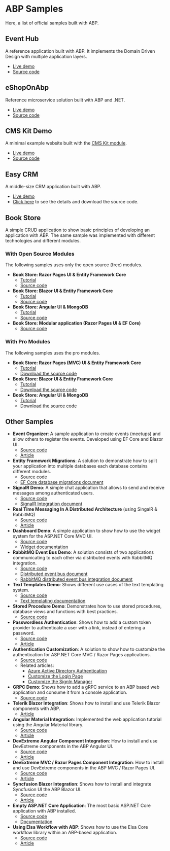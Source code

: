 # ABP Samples

Here, a list of official samples built with ABP.

## Event Hub

A reference application built with ABP. It implements the Domain Driven Design with multiple application layers.

* [Live demo](https://www.openeventhub.com/)
* [Source code](https://github.com/abpframework/eventhub)

## eShopOnAbp

Reference microservice solution built with ABP and .NET.

* [Live demo](https://www.eshoponabp.com/)
* [Source code](https://github.com/abpframework/eShopOnAbp)

## CMS Kit Demo

A minimal example website built with the [CMS Kit module](../modules/cms-kit/index.md).

* [Live demo](https://cms-kit-demo.abpdemo.com/)
* [Source code](https://github.com/abpframework/cms-kit-demo)

## Easy CRM

A middle-size CRM application built with ABP.

* [Live demo](http://easycrm.abp.io/)
* [Click here](easy-crm.md) to see the details and download the source code.

## Book Store

A simple CRUD application to show basic principles of developing an application with ABP. The same sample was implemented with different technologies and different modules.

### With Open Source Modules

The following samples uses only the open source (free) modules.

* **Book Store: Razor Pages UI & Entity Framework Core**
  * [Tutorial](../tutorials/book-store/part-01.md?UI=MVC&DB=EF)
  * [Source code](https://github.com/abpframework/abp-samples/tree/master/BookStore-Mvc-EfCore)
* **Book Store: Blazor UI & Entity Framework Core**
  * [Tutorial](../tutorials/book-store/part-01.md?UI=Blazor&DB=EF)
  * [Source code](https://github.com/abpframework/abp-samples/tree/master/BookStore-Blazor-EfCore)
* **Book Store: Angular UI & MongoDB**
  * [Tutorial](../tutorials/book-store/part-01.md?UI=NG&DB=Mongo)
  * [Source code](https://github.com/abpframework/abp-samples/tree/master/BookStore-Angular-MongoDb)
* **Book Store: Modular application (Razor Pages UI & EF Core)**
  * [Source code](https://github.com/abpframework/abp-samples/tree/master/BookStore-Modular)

### With Pro Modules

The following samples uses the pro modules.

- **Book Store: Razor Pages (MVC) UI & Entity Framework Core**
  - [Tutorial](../tutorials/book-store/part-01.md?UI=MVC&DB=EF)
  - [Download the source code](https://abp.io/Account/Login?returnUrl=/api/download/samples/bookstore-mvc-ef)
- **Book Store: Blazor UI & Entity Framework Core**
  - [Tutorial](../tutorials/book-store/part-01.md?UI=Blazor&DB=EF)
  - [Download the source code](https://abp.io/Account/Login?returnUrl=/api/download/samples/bookstore-blazor-efcore)
- **Book Store: Angular UI & MongoDB**
  - [Tutorial](../tutorials/book-store/part-01.md?UI=NG&DB=Mongo)
  - [Download the source code](https://abp.io/Account/Login?returnUrl=/api/download/samples/bookstore-angular-mongodb)

## Other Samples

* **Event Organizer**: A sample application to create events (meetups) and allow others to register the events. Developed using EF Core and Blazor UI.
  * [Source code](https://github.com/abpframework/abp-samples/tree/master/EventOrganizer)
  * [Article](https://abp.io/community/articles/creating-an-event-organizer-application-with-the-blazor-ui-wbe0sf2z)
* **Entity Framework Migrations**: A solution to demonstrate how to split your application into multiple databases each database contains different modules.
  * [Source code](https://github.com/abpframework/abp-samples/tree/master/EfCoreMigrationDemo)
  * [EF Core database migrations document](../framework/data/entity-framework-core/migrations.md)
* **SignalR Demo**: A simple chat application that allows to send and receive messages among authenticated users.
  * [Source code](https://github.com/abpframework/abp-samples/tree/master/SignalRDemo)
  * [SignalR Integration document](../framework/real-time/signalr.md)
* **Real Time Messaging In A Distributed Architecture** (using SingalR & RabbitMQ)
  * [Source code](https://github.com/abpframework/abp-samples/tree/master/SignalRTieredDemo)
  * [Article](https://abp.io/community/articles/real-time-messaging-in-a-distributed-architecture-using-abp-framework-singalr-rabbitmq-daf47e17)
* **Dashboard Demo**: A simple application to show how to use the widget system for the ASP.NET Core MVC UI.
  * [Source code](https://github.com/abpframework/abp-samples/tree/master/DashboardDemo)
  * [Widget documentation](../framework/ui/mvc-razor-pages/widgets.md)
* **RabbitMQ Event Bus Demo**: A solution consists of two applications communicating to each other via distributed events with RabbitMQ integration.
  * [Source code](https://github.com/abpframework/abp-samples/tree/master/RabbitMqEventBus)
  * [Distributed event bus document](../framework/infrastructure/event-bus/distributed)
  * [RabbitMQ distributed event bus integration document](../framework/infrastructure/event-bus/distributed/rabbitmq.md)
* **Text Templates Demo**: Shows different use cases of the text templating system.
  * [Source code](https://github.com/abpframework/abp-samples/tree/master/TextTemplateDemo)
  * [Text templating documentation](../framework/infrastructure/text-templating)
* **Stored Procedure Demo**: Demonstrates how to use stored procedures, database views and functions with best practices.
  * [Source code](https://github.com/abpframework/abp-samples/tree/master/StoredProcedureDemo)
* **Passwordless Authentication**: Shows how to add a custom token provider to authenticate a user with a link, instead of entering a password.
  * [Source code](https://github.com/abpframework/abp-samples/tree/master/PasswordlessAuthentication)
  * [Article](https://abp.io/community/articles/implementing-passwordless-authentication-with-asp.net-core-identity-c25l8koj)
* **Authentication Customization**: A solution to show how to customize the authentication for ASP.NET Core MVC / Razor Pages applications.
  * [Source code](https://github.com/abpframework/abp-samples/tree/master/Authentication-Customization)
  * Related articles:
    * [Azure Active Directory Authentication](https://abp.io/community/articles/how-to-use-the-azure-active-directory-authentication-for-mvc-razor-page-applications-4603b9cf)
    * [Customize the Login Page](https://abp.io/community/articles/how-to-customize-the-login-page-for-mvc-razor-page-applications-9a40f3cd)
    * [Customize the SignIn Manager](https://abp.io/community/articles/how-to-customize-the-signin-manager-3e858753)
* **GRPC Demo**: Shows how to add a gRPC service to an ABP based web application and consume it from a console application.
  * [Source code](https://github.com/abpframework/abp-samples/tree/master/GrpcDemo)
* **Telerik Blazor Integration**: Shows how to install and use Telerik Blazor components with ABP.
  * [Article](https://abp.io/community/articles/how-to-integrate-the-telerik-blazor-components-to-the-abp-blazor-ui-q8g31abb)
* **Angular Material Integration**: Implemented the web application tutorial using the Angular Material library.
  * [Source code](https://github.com/abpframework/abp-samples/tree/master/AcmeBookStoreAngularMaterial)
  * [Article](https://abp.io/community/articles/using-angular-material-components-with-the-abp-framework-af8ft6t9)
* **DevExtreme Angular Component Integration**: How to install and use DevExtreme components in the ABP Angular UI.
  * [Source code](https://github.com/abpframework/abp-samples/tree/master/DevExtreme-Angular)
  * [Article](https://abp.io/community/articles/using-devextreme-angular-components-with-the-abp-framework-x5nyvj3i)
* **DevExtreme MVC / Razor Pages Component Integration**: How to install and use DevExtreme components in the ABP MVC / Razor Pages UI.
  * [Source code](https://github.com/abpframework/abp-samples/tree/master/DevExtreme-Mvc)
  * [Article](https://abp.io/community/articles/using-devextreme-components-with-the-abp-framework-zb8z7yqv)
* **Syncfusion Blazor Integration**: Shows how to install and integrate Syncfusion UI the ABP Blazor UI.
  * [Source code](https://github.com/abpframework/abp-samples/tree/master/SyncfusionSample)
  * [Article](https://abp.io/community/articles/using-syncfusion-components-with-the-abp-framework-5ccvi8kc)
* **Empty ASP.NET Core Application**: The most basic ASP.NET Core application with ABP installed.
  * [Source code](https://github.com/abpframework/abp-samples/tree/master/BasicAspNetCoreApplication)
  * [Documentation](../get-started/empty-aspnet-core-application.md)
* **Using Elsa Workflow with ABP**: Shows how to use the Elsa Core workflow library within an ABP-based application. 
  * [Source code](https://github.com/abpframework/abp-samples/tree/master/ElsaDemo)
  * [Article](https://abp.io/community/articles/using-elsa-workflow-with-the-abp-framework-773siqi9)
